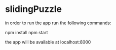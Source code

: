 # slidingPuzzle

in order to run the app
run the following commands:

npm install
npm start

the app will be available at localhost:8000
